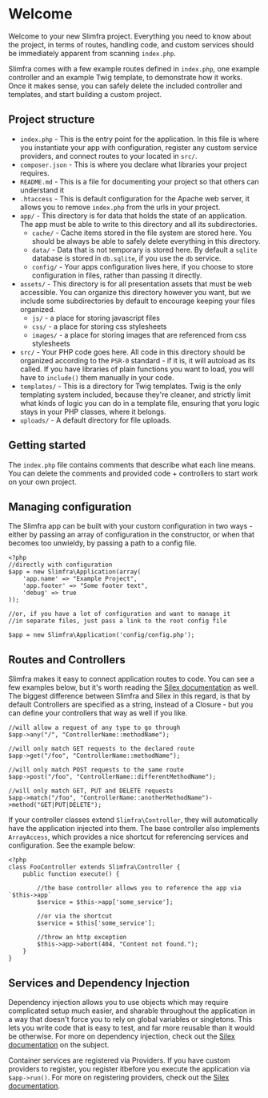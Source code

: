 # Welcome #

Welcome to your new Slimfra project.  Everything you need to know about the project, in terms of routes, handling code, and custom services should be immediately apparent from scanning `index.php`.

Slimfra comes with a few example routes defined in `index.php`, one example controller and an example Twig template, to demonstrate how it works.  Once it makes sense, you can safely delete the included controller and templates, and start building a custom project.

## Project structure ##

* `index.php` - This is the entry point for the application.  In this file is where you instantiate your app with configuration, register any custom service providers, and connect routes to your located in `src/`.
* `composer.json` - This is where you declare what libraries your project requires.
* `README.md` - This is a file for documenting your project so that others can understand it
* `.htaccess` - This is default configuration for the Apache web server, it allows you to remove `index.php` from the urls in your project.
* `app/` - This directory is for data that holds the state of an application.  The app must be able to write to this directory and all its subdirectories.
    * `cache/` - Cache items stored in the file system are stored here.  You should be always be able to safely delete everything in this directory.
    * `data/` - Data that is not temporary is stored here.  By default a `sqlite` database is stored in `db.sqlite`, if you use the `db` service.
    * `config/` - Your apps configuration lives here, if you choose to store configuration in files, rather than passing it directly.
* `assets/` - This directory is for all presentation assets that must be web accessible.  You can organize this directory however you want, but we include some subdirectories by default to encourage keeping your files organized.
    * `js/` - a place for storing javascript files
    * `css/` - a place for storing css stylesheets
    * `images/` - a place for storing images that are referenced from css stylesheets
* `src/` - Your PHP code goes here.  All code in this directory should be organized according to the `PSR-0` standard - if it is, it will autoload as its called.  If you have libraries of plain functions you want to load, you will have to `include()` them manually in your code.
* `templates/` - This is a directory for Twig templates.  Twig is the only templating system included, because they're cleaner, and strictly limit what kinds of logic you can do in a template file, ensuring that yoru logic stays in your PHP classes, where it belongs.
* `uploads/` - A default directory for file uploads.

## Getting started ##

The `index.php` file contains comments that describe what each line means.  You can delete the comments and provided code + controllers to start work on your own project.

## Managing configuration ##

The Slimfra app can be built with your custom configuration in two ways - either by passing an array of configuration in the constructor, or when that becomes too unwieldy, by passing a path to a config file.

    <?php
    //directly with configuration
    $app = new Slimfra\Application(array(
        'app.name' => "Example Project",
        'app.footer' => "Some footer text",
        'debug' => true
    ));
    
    //or, if you have a lot of configuration and want to manage it
    //in separate files, just pass a link to the root config file
    
    $app = new Slimfra\Application('config/config.php');

## Routes and Controllers ##

Slimfra makes it easy to connect application routes to code.  You can see a few examples below, but it's worth reading the [Silex documentation](http://silex.sensiolabs.org/doc/usage.html#routing) as well.  The biggest difference between Slimfra and Silex in this regard, is that by default Controllers are specified as a string, instead of a Closure - but you can define your controllers that way as well if you like.

    //will allow a request of any type to go through
    $app->any("/", "ControllerName::methodName");

    //will only match GET requests to the declared route
    $app->get("/foo", "ControllerName::methodName");

    //will only match POST requests to the same route
    $app->post("/foo", "ControllerName::differentMethodName");

    //will only match GET, PUT and DELETE requests
    $app->match("/foo", "ControllerName::anotherMethodName")->method("GET|PUT|DELETE");
    
If your controller classes extend `Slimfra\Controller`, they will automatically have the application injected into them.  The base controller also implements `ArrayAccess`, which provides a nice shortcut for referencing services and configuration.  See the example below:

    <?php
    class FooController extends Slimfra\Controller {
        public function execute() {
            
            //the base controller allows you to reference the app via `$this->app`
            $service = $this->app['some_service'];

            //or via the shortcut
            $service = $this['some_service'];
            
            //throw an http exception
            $this->app->abort(404, "Content not found.");
        }
    }

## Services and Dependency Injection ##

Dependency injection allows you to use objects which may require complicated setup much easier, and sharable throughout the application in a way that doesn't force you to rely on global variables or singletons.  This lets you write code that is easy to test, and far more reusable than it would be otherwise.  For more on dependency injection, check out the [Silex documentation](http://silex.sensiolabs.org/doc/services.html) on the subject.

Container services are registered via Providers.  If you have custom providers to register, you register itbefore you execute the application via `$app->run()`.  For more on registering providers, check out the [Silex documentation](http://silex.sensiolabs.org/doc/providers.html).